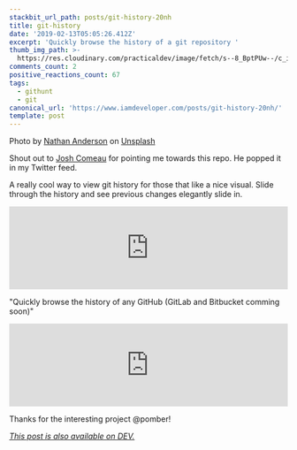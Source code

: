 ```yaml
---
stackbit_url_path: posts/git-history-20nh
title: git-history
date: '2019-02-13T05:05:26.412Z'
excerpt: 'Quickly browse the history of a git repository '
thumb_img_path: >-
  https://res.cloudinary.com/practicaldev/image/fetch/s--8_BptPUw--/c_imagga_scale,f_auto,fl_progressive,h_420,q_auto,w_1000/https://thepracticaldev.s3.amazonaws.com/i/ulidmgllcwzax0a6g4yl.jpg
comments_count: 2
positive_reactions_count: 67
tags:
  - githunt
  - git
canonical_url: 'https://www.iamdeveloper.com/posts/git-history-20nh/'
template: post
---
```



Photo by [Nathan Anderson](https://unsplash.com/photos/c7fShzYk4bA?utm_source=unsplash&utm_medium=referral&utm_content=creditCopyText) on [Unsplash](https://unsplash.com/?utm_source=unsplash&utm_medium=referral&utm_content=creditCopyText)

Shout out to [Josh Comeau](https://twitter.com/JoshWComeau) for pointing me towards this repo. He popped it in my Twitter feed.

A really cool way to view git history for those that like a nice visual. Slide through the history and see previous changes elegantly slide in.


<iframe class="liquidTag" src="https://dev.to/embed/twitter?args=1095029354839588867" style="border: 0; width: 100%;"></iframe>


"Quickly browse the history of any GitHub (GitLab and Bitbucket comming soon)"


<iframe class="liquidTag" src="https://dev.to/embed/github?args=https%3A%2F%2Fgithub.com%2Fpomber%2Fgit-history" style="border: 0; width: 100%;"></iframe>


Thanks for the interesting project @pomber!

*[This post is also available on DEV.](https://dev.to/nickytonline/git-history-20nh)*


<script>
const parent = document.getElementsByTagName('head')[0];
const script = document.createElement('script');
script.type = 'text/javascript';
script.src = 'https://cdnjs.cloudflare.com/ajax/libs/iframe-resizer/4.1.1/iframeResizer.min.js';
script.charset = 'utf-8';
script.onload = function() {
    window.iFrameResize({}, '.liquidTag');
};
parent.appendChild(script);
</script>    
